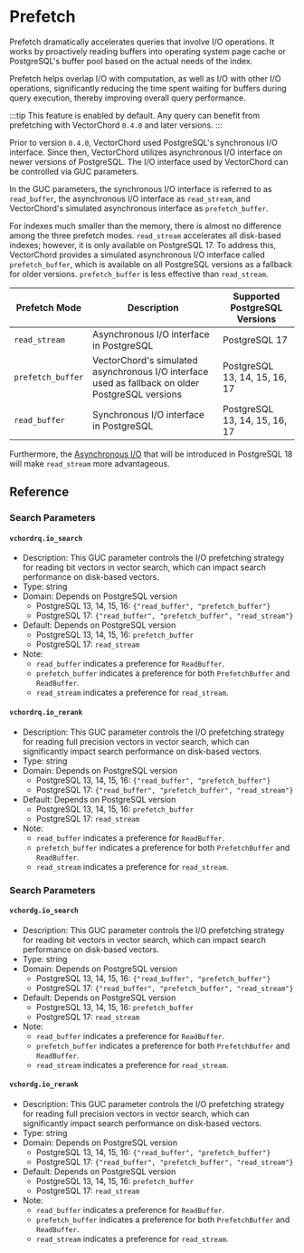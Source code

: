 # Prefetch <badge type="tip" text="since v0.4.0" />

Prefetch dramatically accelerates queries that involve I/O operations. It works by proactively reading buffers into operating system page cache or PostgreSQL's buffer pool based on the actual needs of the index.

Prefetch helps overlap I/O with computation, as well as I/O with other I/O operations, significantly reducing the time spent waiting for buffers during query execution, thereby improving overall query performance.

:::tip
This feature is enabled by default. Any query can benefit from prefetching with VectorChord `0.4.0` and later versions.
:::

Prior to version `0.4.0`, VectorChord used PostgreSQL's synchronous I/O interface. Since then, VectorChord utilizes asynchronous I/O interface on newer versions of PostgreSQL. The I/O interface used by VectorChord can be controlled via GUC parameters.

In the GUC parameters, the synchronous I/O interface is referred to as `read_buffer`, the asynchronous I/O interface as `read_stream`, and VectorChord's simulated asynchronous interface as `prefetch_buffer`.

For indexes much smaller than the memory, there is almost no difference among the three prefetch modes. `read_stream` accelerates all disk-based indexes; however, it is only available on PostgreSQL 17. To address this, VectorChord provides a simulated asynchronous I/O interface called `prefetch_buffer`, which is available on all PostgreSQL versions as a fallback for older versions. `prefetch_buffer` is less effective than `read_stream`.

| Prefetch Mode     | Description                                                                                      | Supported PostgreSQL Versions |
| ----------------- | ------------------------------------------------------------------------------------------------ | ----------------------------- |
| `read_stream`     | Asynchronous I/O interface in PostgreSQL                                                         | PostgreSQL 17                 |
| `prefetch_buffer` | VectorChord's simulated asynchronous I/O interface used as fallback on older PostgreSQL versions | PostgreSQL 13, 14, 15, 16, 17 |
| `read_buffer`     | Synchronous I/O interface in PostgreSQL                                                          | PostgreSQL 13, 14, 15, 16, 17 |

Furthermore, the [Asynchronous I/O](https://pganalyze.com/blog/postgres-18-async-io) that will be introduced in PostgreSQL 18 will make `read_stream` more advantageous.

## Reference

### Search Parameters <badge type="info" text="vchordrq" />

#### `vchordrq.io_search` <badge type="tip" text="since v0.4.0" />

- Description: This GUC parameter controls the I/O prefetching strategy for reading bit vectors in vector search, which can impact search performance on disk-based vectors.
- Type: string
- Domain: Depends on PostgreSQL version
    - PostgreSQL 13, 14, 15, 16: `{"read_buffer", "prefetch_buffer"}`
    - PostgreSQL 17: `{"read_buffer", "prefetch_buffer", "read_stream"}`
- Default: Depends on PostgreSQL version
    - PostgreSQL 13, 14, 15, 16: `prefetch_buffer`
    - PostgreSQL 17: `read_stream`
- Note:
    - `read_buffer` indicates a preference for `ReadBuffer`.
    - `prefetch_buffer` indicates a preference for both `PrefetchBuffer` and `ReadBuffer`.
    - `read_stream` indicates a preference for `read_stream`.

#### `vchordrq.io_rerank` <badge type="tip" text="since v0.4.0" />

- Description: This GUC parameter controls the I/O prefetching strategy for reading full precision vectors in vector search, which can significantly impact search performance on disk-based vectors.
- Type: string
- Domain: Depends on PostgreSQL version
    - PostgreSQL 13, 14, 15, 16: `{"read_buffer", "prefetch_buffer"}`
    - PostgreSQL 17: `{"read_buffer", "prefetch_buffer", "read_stream"}`
- Default: Depends on PostgreSQL version
    - PostgreSQL 13, 14, 15, 16: `prefetch_buffer`
    - PostgreSQL 17: `read_stream`
- Note:
    - `read_buffer` indicates a preference for `ReadBuffer`.
    - `prefetch_buffer` indicates a preference for both `PrefetchBuffer` and `ReadBuffer`.
    - `read_stream` indicates a preference for `read_stream`.

### Search Parameters <badge type="info" text="vchordg" />

#### `vchordg.io_search` <badge type="tip" text="since v0.5.0" />

- Description: This GUC parameter controls the I/O prefetching strategy for reading bit vectors in vector search, which can impact search performance on disk-based vectors.
- Type: string
- Domain: Depends on PostgreSQL version
    - PostgreSQL 13, 14, 15, 16: `{"read_buffer", "prefetch_buffer"}`
    - PostgreSQL 17: `{"read_buffer", "prefetch_buffer", "read_stream"}`
- Default: Depends on PostgreSQL version
    - PostgreSQL 13, 14, 15, 16: `prefetch_buffer`
    - PostgreSQL 17: `read_stream`
- Note:
    - `read_buffer` indicates a preference for `ReadBuffer`.
    - `prefetch_buffer` indicates a preference for both `PrefetchBuffer` and `ReadBuffer`.
    - `read_stream` indicates a preference for `read_stream`.

#### `vchordg.io_rerank` <badge type="tip" text="since v0.5.0" />

- Description: This GUC parameter controls the I/O prefetching strategy for reading full precision vectors in vector search, which can significantly impact search performance on disk-based vectors.
- Type: string
- Domain: Depends on PostgreSQL version
    - PostgreSQL 13, 14, 15, 16: `{"read_buffer", "prefetch_buffer"}`
    - PostgreSQL 17: `{"read_buffer", "prefetch_buffer", "read_stream"}`
- Default: Depends on PostgreSQL version
    - PostgreSQL 13, 14, 15, 16: `prefetch_buffer`
    - PostgreSQL 17: `read_stream`
- Note:
    - `read_buffer` indicates a preference for `ReadBuffer`.
    - `prefetch_buffer` indicates a preference for both `PrefetchBuffer` and `ReadBuffer`.
    - `read_stream` indicates a preference for `read_stream`.
